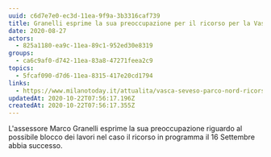 ```yaml
---
uuid: c6d7e7e0-ec3d-11ea-9f9a-3b3316caf739
title: Granelli esprime la sua preoccupazione per il ricorso per la Vasca di Bresso
date: 2020-08-27
actors:
  - 825a1180-ea9c-11ea-89c1-952ed30e8319
groups:
  - ca6c9af0-d742-11ea-83a8-47271feea2c9
topics:
  - 5fcaf090-d7d6-11ea-8315-417e20cd1794
links:
  - https://www.milanotoday.it/attualita/vasca-seveso-parco-nord-ricorso.html
updatedAt: 2020-10-22T07:56:17.196Z
createdAt: 2020-10-22T07:56:17.355Z
---
```

L'assessore Marco Granelli esprime la sua preoccupazione riguardo al possibile blocco dei lavori nel caso il ricorso in programma il 16 Settembre abbia successo.
